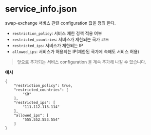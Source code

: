 # service_info.json
swap-exchange 서비스 관련 configuration 값을 정의 한다. 

- `restriction_policy`: 서비스 제한 정책 적용 여부 
- `restricted_countries`: 서비스가 제한되는 국가 코드 
- `restricted_ips`: 서비스가 제한되는 IP 
- `allowed_ips`: 서비스가 허용되는 IP(제한된 국가에 속해도 서비스 허용)

> 앞으로 추가되는 서비스 configuration 을 계속 추가해 나갈 수 있습니다. 


**예시**
```
{
    "restriction_policy": true,
    "restricted_countries": [
        "KR"
    ],
    "restricted_ips": [
        "111.112.113.114"
    ],
    "allowed_ips": [
        "555.552.553.554"
    ]
}
```